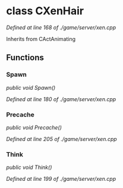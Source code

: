 # class CXenHair

*Defined at line 168 of ./game/server/xen.cpp*

Inherits from CActAnimating



## Functions

### Spawn

*public void Spawn()*

*Defined at line 180 of ./game/server/xen.cpp*

### Precache

*public void Precache()*

*Defined at line 205 of ./game/server/xen.cpp*

### Think

*public void Think()*

*Defined at line 199 of ./game/server/xen.cpp*




